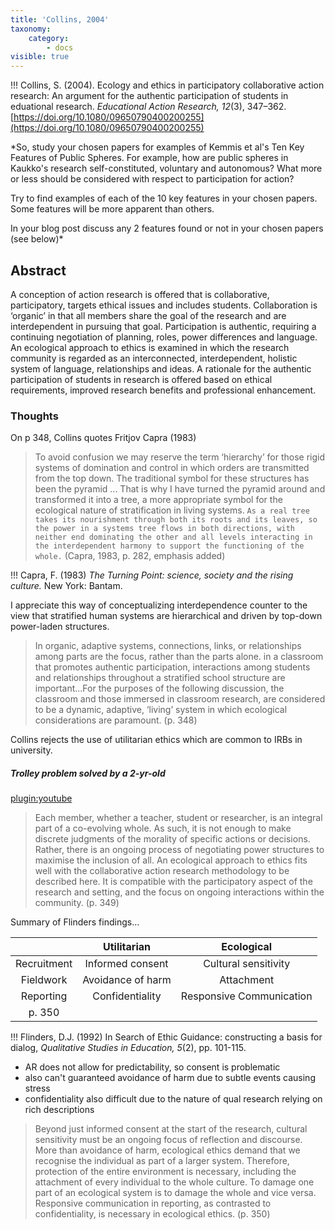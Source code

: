 ```yaml
---
title: 'Collins, 2004'
taxonomy:
    category:
        - docs
visible: true
---
```


!!! Collins, S. (2004). Ecology and ethics in participatory collaborative action research: An argument for the authentic participation of students in eduational research. *Educational Action Research, 12*(3), 347–362. [https://doi.org/10.1080/09650790400200255](https://doi.org/10.1080/09650790400200255)




*So, study your chosen papers for examples of Kemmis et al's Ten Key Features of Public Spheres. For example, how are public spheres in Kaukko's research self-constituted, voluntary and autonomous? What more or less should be considered with respect to participation for action?

Try to find examples of each of the 10 key features in your chosen papers. Some features will be more apparent than others.

In your blog post discuss any 2 features found or not in your chosen papers (see below)*

## Abstract
A conception of action research is offered that is collaborative, participatory, targets ethical issues and includes students. Collaboration is ‘organic’ in that all members share the goal of the research and are interdependent in pursuing that goal. Participation is authentic, requiring a continuing negotiation of planning, roles, power differences and language. An ecological approach to ethics is examined in which the research community is regarded as an interconnected, interdependent, holistic system of language, relationships and ideas. A rationale for the authentic participation of students in research is offered based on ethical requirements, improved research benefits and professional enhancement.

### Thoughts

On p 348, Collins quotes Fritjov Capra (1983)

> To avoid confusion we may reserve the term ‘hierarchy’ for those rigid systems of domination and control in which orders are transmitted from the top down. The traditional symbol for these structures has been the pyramid ... That is why I have turned the pyramid around and transformed it into a tree, a more appropriate symbol for the ecological nature of stratification in living systems. `As a real tree takes its nourishment through both its roots and its leaves, so the power in a systems tree flows in both directions, with neither end dominating the other and all levels interacting in the interdependent harmony to support the functioning of the whole.` (Capra, 1983, p. 282, emphasis added)

!!!  Capra, F. (1983) *The Turning Point: science, society and the rising culture.* New York: Bantam.

I appreciate this way of conceptualizing interdependence counter to the view that stratified human systems are hierarchical and driven by top-down power-laden structures.

> In organic, adaptive systems, connections, links, or relationships among parts are the focus, rather than the parts alone. in a classroom that promotes authentic participation, interactions among students and relationships throughout a stratified school structure are important...For the purposes of the following discussion, the classroom and those immersed in classroom research, are considered to be a dynamic, adaptive, ‘living’ system in which ecological considerations are paramount. (p. 348)

Collins rejects the use of utilitarian ethics which are common to IRBs in university.

##### Trolley problem solved by a 2-yr-old

[plugin:youtube](https://youtu.be/-N_RZJUAQY4)

> Each member, whether a teacher, student or researcher, is an integral part of a co-evolving whole. As such, it is not enough to make discrete judgments of the morality of specific actions or decisions. Rather, there is an ongoing process of negotiating power structures to maximise the inclusion of all. An ecological approach to ethics fits well with the collaborative action research methodology to be described here. It is compatible with the participatory aspect of the research and setting, and the focus on ongoing interactions within the community. (p. 349)

Summary of Flinders findings...

|   | Utilitarian  | Ecological  |
|:---:|:---:|:---:|
| Recruitment  | Informed consent  | Cultural sensitivity  |
| Fieldwork  | Avoidance of harm  | Attachment  |
| Reporting   | Confidentiality  | Responsive Communication  |
| p. 350      |

!!! Flinders, D.J. (1992) In Search of Ethic Guidance: constructing a basis for dialog, *Qualitative Studies in Education, 5*(2), pp. 101-115.

- AR does not allow for predictability, so consent is problematic
- also can't guaranteed avoidance of harm due to subtle events causing stress
- confidentiality also difficult due to the nature of qual research relying on rich descriptions

> Beyond just informed consent at the start of the research, cultural sensitivity must be an ongoing focus of reflection and discourse. More than avoidance of harm, ecological ethics demand that we recognise the individual as part of a larger system. Therefore, protection of the entire environment is necessary, including the attachment of every individual to the whole culture. To damage one part of an ecological system is to damage the whole and vice versa. Responsive communication in reporting, as contrasted to confidentiality, is necessary in ecological ethics. (p. 350)
